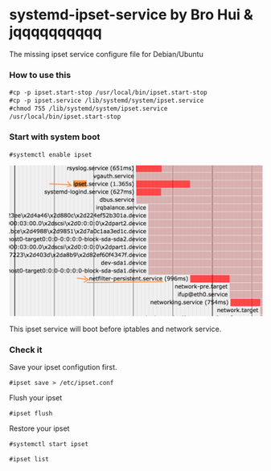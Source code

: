 # systemd-ipset-service by Bro Hui & jqqqqqqqqqq
The missing ipset service configure file for Debian/Ubuntu

### How to use this
```
#cp -p ipset.start-stop /usr/local/bin/ipset.start-stop
#cp -p ipset.service /lib/systemd/system/ipset.service
#chmod 755 /lib/systemd/system/ipset.service /usr/local/bin/ipset.start-stop
```

### Start with system boot
```
#systemctl enable ipset
```

![systemd boot image](systemd.png)

This ipset service will boot before iptables and network service.

### Check it
Save your ipset configution first.

```
#ipset save > /etc/ipset.conf
```


Flush your ipset

```
#ipset flush
```

Restore your ipset

```
#systemctl start ipset
```

```
#ipset list
```
